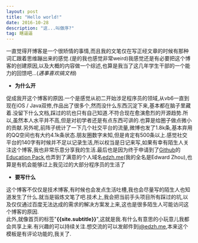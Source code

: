 ```yaml
---
layout: post
title: "Hello world!"
date: 2016-10-28
description: "这...叫做序?"
tag: 瞎逼逼
---   
```


一直觉得开博客是一个很矫情的事情,而且我的文笔仅在写正经文章的时候有那种词汇跟着思维蹦出来的感觉.(是的我也感觉非常weird)我感觉还是有必要把这个博客的创建原因,以及大概的内容做一个综述,也算是我当了这几年学生干部的一个能力的回馈吧...(*遇事喜欢搞文档*)

* **为什么开**

促成我开这个博客的原因.一个是感觉从初二开始涉足程序员的领域,从vb6一直到现在iOS / Java双修,作品出了很多个,然而没什么东西沉淀下来,基本都在脑子里藏着.没留下什么文档,踩过的坑也只有自己知道.不符合现在愈演愈烈的开源趋势.所以,虽然本人水平并不高,但是对初学者还是有点东西可讲的.也算是给圈子做点微小的贡献.另外呢,前阵子统计了一下几个社交平台的流量,微博也发了1.8k条,基本弃用的QQ空间也有大约4.1k条状态.朋友圈数字未知,但是肯定有500条以上.感觉社交平台的140字有时候并不足以记录生活,所以权当是日记来写,如果有幸有陌生人关注这个博客,我也非常乐意分享我的生活.最后也是因为终于申请到了[Github][f789611a]的[Education Pack][43f2a065],也弄到了满意的个人域名[edzh.me][e6a350f4](我的全名是Edward Zhou),也算是有机会能够过上我见过的大部分程序员的生活了

  [e6a350f4]: https://edzh.me "edzh.me"
  [f789611a]: https://github.com "Github"
  [43f2a065]: http://education.github.com "Education Pack"

* **要写什么**

这个博客不仅仅是技术博客,有时候也会发点生活吐槽,我也会尽量写的陌生人也知道发生了什么.就当是锻炼文笔了吧.技术上,我会把当前手头项目所有踩过的坑,以及仅仅通过百度无法达成的需求的解决方案发上来,这也是很多陌生人可能访问这个博客的原因.
<br />
此外,就像首页的标签"**{{site.subtitle}}**",这就是我.有什么有意思的小玩意儿我都会共享上来.有兴趣的可以持续关注.想交流的可以发邮件到[i@edzh.me][babe7af0],本来这个模板是有评论功能的,我关了.

  [babe7af0]: mailto:{{site.social.mail}} "联系我"
